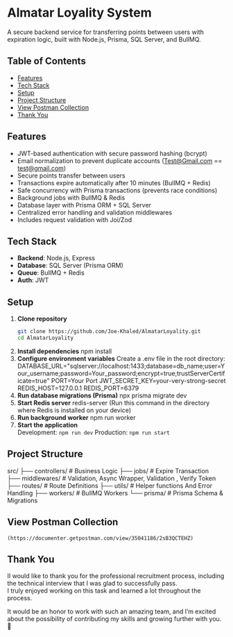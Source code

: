 # Almatar Loyality System
A secure backend service for transferring points between users with expiration logic, built with Node.js, Prisma, SQL Server, and BullMQ.
## Table of Contents
- [Features](#-Features)
- [Tech Stack](#Tech-Stack)
- [Setup](#Setup)
- [Project Structure](#Project-Structure)
- [View Postman Collection](#view-postman-collection)
- [Thank You](#thank-you)

## Features
- JWT-based authentication with secure password hashing (bcrypt)
- Email normalization to prevent duplicate accounts (Test@Gmail.com == test@gmail.com)
- Secure points transfer between users
- Transactions expire automatically after 10 minutes (BullMQ + Redis)
- Safe concurrency with Prisma transactions (prevents race conditions)
- Background jobs with BullMQ & Redis
- Database layer with Prisma ORM + SQL Server
- Centralized error handling and validation middlewares
- Includes request validation with Joi/Zod


## Tech Stack
- **Backend**: Node.js, Express
- **Database**: SQL Server (Prisma ORM) 
- **Queue**: BullMQ + Redis
- **Auth**: JWT

## Setup
1. **Clone repository**
   ```bash
   git clone https://github.com/Joe-Khaled/AlmatarLoyality.git
   cd AlmatarLoyality
2. **Install dependencies**
    npm install
3. **Configure environment variables**
    Create a .env file in the root directory:
    DATABASE_URL="sqlserver://localhost:1433;database=db_name;user=Your_username;password=Your_password;encrypt=true;trustServerCertificate=true"
    PORT=Your Port
    JWT_SECRET_KEY=your-very-strong-secret
    REDIS_HOST=127.0.0.1
    REDIS_PORT=6379
4. **Run database migrations (Prisma)**
    npx prisma migrate dev
5. **Start Redis server**
    redis-server (Run this command in the directory where Redis is installed on your device)
6. **Run background worker**
    npm run worker
7. **Start the application**    
    Development: `npm run dev`
    Production: `npm run start`

## Project Structure
src/
 ├── controllers/    # Business Logic
 ├── jobs/           # Expire Transaction   
 ├── middlewares/    # Validation, Async Wrapper, Validation , Verify Token
 ├── routes/         # Route Definitions
 ├── utils/          # Helper functions And Error Handling
 ├── workers/        # BullMQ Workers
 └── prisma/         # Prisma Schema & Migrations

## View Postman Collection
    (https://documenter.getpostman.com/view/35041186/2sB3QCTEHZ)

## Thank You

II would like to thank you for the professional recruitment process, including the technical interview that I was glad to successfully pass.  
I truly enjoyed working on this task and learned a lot throughout the process.  

It would be an honor to work with such an amazing team, and I’m excited about the possibility of contributing my skills and growing further with you. 🚀